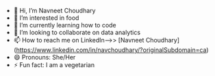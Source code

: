 - 👋 Hi, I’m Navneet Choudhary
- 👀 I’m interested in food
- 🌱 I’m currently learning how to code
- 💞️ I’m looking to collaborate on data analytics
- 📫 How to reach me on LinkedIn-->> [Navneet Choudhary] (https://www.linkedin.com/in/navchoudhary/?originalSubdomain=ca)
- 😄 Pronouns: She/Her
- ⚡ Fun fact: I am a vegetarian 

<!---
Navneettc/Navneettc is a ✨ special ✨ repository because its `README.md` (this file) appears on your GitHub profile.
You can click the Preview link to take a look at your changes.
--->

